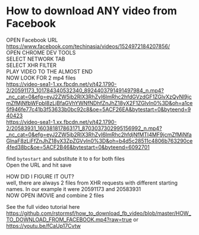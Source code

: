 # How to download ANY video from Facebook

OPEN Facebook URL  
https://www.facebook.com/techinasia/videos/1524972184207856/   
OPEN  CHROME DEV TOOLS  
SELECT NETWORK TAB  
SELECT XHR FILTER  
PLAY VIDEO TO THE ALMOST END  
NOW LOOK FOR 2 mp4 files  
https://video-sea1-1.xx.fbcdn.net/v/t42.1790-2/20591173_101784340532340_8924403791491497984_n.mp4?_nc_cat=0&efg=eyJ2ZW5jb2RlX3RhZyI6ImRhc2hfdGVzdGF1ZGlvXzQyNl9jcmZfMjNfbWFpbl8zLjBfaGVhYWNfNDhfZnJhZ18yX2F1ZGlvIn0%3D&oh=a1ce5f946fe77c41b3f53633b0bc92c8&oe=5ACF26EA&bytestart=0&byteend=940423  
https://video-sea1-1.xx.fbcdn.net/v/t42.1790-2/20583931_160381817863171_8703037302995156992_n.mp4?_nc_cat=0&efg=eyJ2ZW5jb2RlX3RhZyI6ImRhc2hfdjNfMTI4MF9jcmZfMjNfaGlnaF8zLjFfZnJhZ18yX3ZpZGVvIn0%3D&oh=b4d5c28511c4806b763290ce4fed38bc&oe=5ACF2B46&bytestart=0&byteend=6092701  

find `bytestart` and substitute it to `0` for both files  
Open the URL and hit save  

HOW DID I FIGURE IT OUT?  
well, there are always 2 files from XHR requests with different starting names. In our example it were 20591173 and 20583931  
NOW OPEN iMOVIE and combine 2 files  

See the full video tutorial here  
https://github.com/rstormsf/how_to_download_fb_video/blob/master/HOW_TO_DOWNLOAD_FROM_FACEBOOK.mp4?raw=true
or
https://youtu.be/fCaUp17Cvtw
